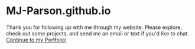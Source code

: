 # MJ-Parson.github.io
Thank you for following up with me through my website.
Please explore, check out some projects, and send me an email or text if you'd like to chat.
[Continue to my Portfolio!]([https://link-url-here.org](https://mj-parson.github.io/home.html))
